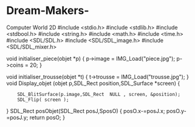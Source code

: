 # Dream-Makers-
Computer World 2D #include <stdio.h>
#include <stdlib.h>
#include <stdbool.h>
#include <string.h>
#include <math.h>
#include <time.h>
#include <SDL/SDL.h>
#include <SDL/SDL_image.h>
#include <SDL/SDL_mixer.h>

void initialiser_piece(objet *p)
{
	p->image = IMG_Load("piece.jpg");
	p->coins = 20;
}

void initialiser_trousse(objet *t)
{
	t->trousse = IMG_Load("trousse.jpg");
}
void Display_objet (objet p,SDL_Rect position,SDL_Surface *screen)
{
	
		SDL_BlitSurface(p.image,SDL_Rect  NULL , screen, &position);
		SDL_Flip( screen );
	   
}
SDL_Rect posObjet(SDL_Rect posJ,SposO)
{
	posO.x-=posJ.x;
	posO.y-=posJ.y;
	return posO;
}
